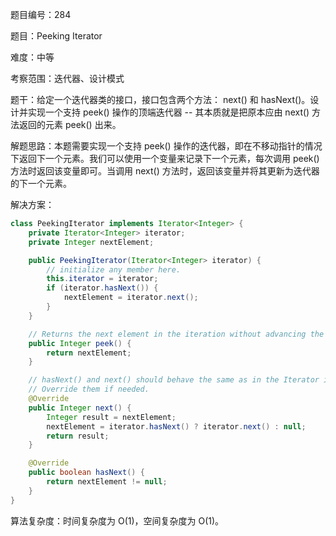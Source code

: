 题目编号：284

题目：Peeking Iterator

难度：中等

考察范围：迭代器、设计模式

题干：给定一个迭代器类的接口，接口包含两个方法： next() 和 hasNext()。设计并实现一个支持 peek() 操作的顶端迭代器 -- 其本质就是把原本应由 next() 方法返回的元素 peek() 出来。

解题思路：本题需要实现一个支持 peek() 操作的迭代器，即在不移动指针的情况下返回下一个元素。我们可以使用一个变量来记录下一个元素，每次调用 peek() 方法时返回该变量即可。当调用 next() 方法时，返回该变量并将其更新为迭代器的下一个元素。

解决方案：

```java
class PeekingIterator implements Iterator<Integer> {
    private Iterator<Integer> iterator;
    private Integer nextElement;

    public PeekingIterator(Iterator<Integer> iterator) {
        // initialize any member here.
        this.iterator = iterator;
        if (iterator.hasNext()) {
            nextElement = iterator.next();
        }
    }

    // Returns the next element in the iteration without advancing the iterator.
    public Integer peek() {
        return nextElement;
    }

    // hasNext() and next() should behave the same as in the Iterator interface.
    // Override them if needed.
    @Override
    public Integer next() {
        Integer result = nextElement;
        nextElement = iterator.hasNext() ? iterator.next() : null;
        return result;
    }

    @Override
    public boolean hasNext() {
        return nextElement != null;
    }
}
```

算法复杂度：时间复杂度为 O(1)，空间复杂度为 O(1)。